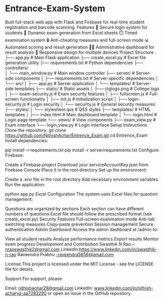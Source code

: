 # Entrance-Exam-System
Built full-stack web app with Flask and Firebase for real-time student registration and barcode scanning.
Features
🔐 Secure login system for students
📝 Dynamic exam generation from Excel sheets
⏱️ Timed examination system
🔒 Anti-cheating measures and full-screen mode
📊 Automated scoring and result generation
👨‍💼 Administrative dashboard for result analysis
📱 Responsive design for multiple devices
Project Structure
.
├── app.py                  # Main Flask application
├── create_excel.py         # Excel file generation utility
├── requirements.txt        # Python dependencies
├── controllers/           
│   └── main_window.py     # Main window controller
├── server/                 # Server-side components
│   ├── requirements.txt    # Server-specific dependencies
│   └── src/
│       ├── app.py         # Server application
│       └── templates/     # Server-side templates
├── static/                # Static assets
│   ├── clglogo.png       # College logo
│   ├── exam-security.js  # Exam security features
│   ├── fullscreen.js     # Full-screen functionality
│   ├── init.js           # Initialization script
│   ├── login-security.js # Login security
│   └── security.js       # General security measures
├── styles/
│   └── stylesheet.qss    # QSS styles
├── templates/            # HTML templates
│   ├── index.html       # Main dashboard template
│   └── login.html       # Login page template
└── views/               # View components
    ├── exam_view.py     # Exam interface
    └── login_view.py    # Login interface
Setup Instructions
Clone the repository:
git clone https://github.com/NithishAchar/Entrence_Exam.git
cd Entrence_Exam
Install dependencies:

pip install -r requirements.txt
pip install -r server/requirements.txt
Configure Firebase:

Create a Firebase project
Download your serviceAccountKey.json from Firebase Console
Place it in the root directory
Set up the environment:

Create a .env file in the root directory
Add necessary environment variables
Run the application:

python app.py
Excel Configuration
The system uses Excel files for question management:

Questions are organized by sections
Each section can have different numbers of questions
Excel file should follow the prescribed format (see create_excel.py)
Security Features
Full-screen examination mode
Anti-tab switching measures
Copy-paste prevention
Session management
Secure authentication
Admin Dashboard
Access the admin dashboard at /admin to:

View all student results
Analyze performance metrics
Export results
Monitor exam progress
Development and Contribution
Swasthik N Rao – nraoswasthik2@gmail.com LinkedIn:https://www.linkedin.com/in/swasthik-n-rao
Raveendra Prabhu -raveendra5656@gmail.com

License
This project is licensed under the MIT License - see the LICENSE file for details.

Support
For support, please

Email: nithishachar29@gmail.com
LinkedIn: www.linkedin.com/in/nithish-acharya-aa7283290
or open an issue in the GitHub repository.
